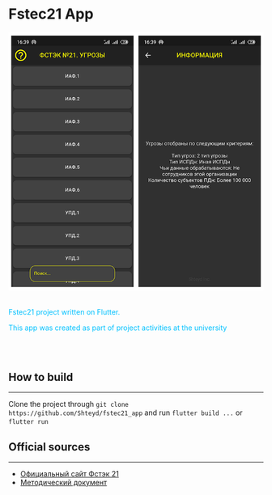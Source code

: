 # Fstec21 App

![alt text](screenshots/main-and-about-pages.png)
<br>
<br>


<div style="color:#00c1ff">
    <p>Fstec21 project written on Flutter.</p>
    <p>This app was created as part of project activities at the university</p>
</div>
<br>
<br>
<h2>How to build</h2>
<hr>

Clone the project through `git clone https://github.com/Shteyd/fstec21_app` and run `flutter build ...` or `flutter run`

<h2>Official sources</h2>
<hr>
<ul>
    <li><a href="https://fstec21.blogspot.com/">Официальный сайт Фстэк 21</a></li>
    <li><a href="https://fstec.ru/component/attachments/download/636">Методический документ</a></li>
</ul>